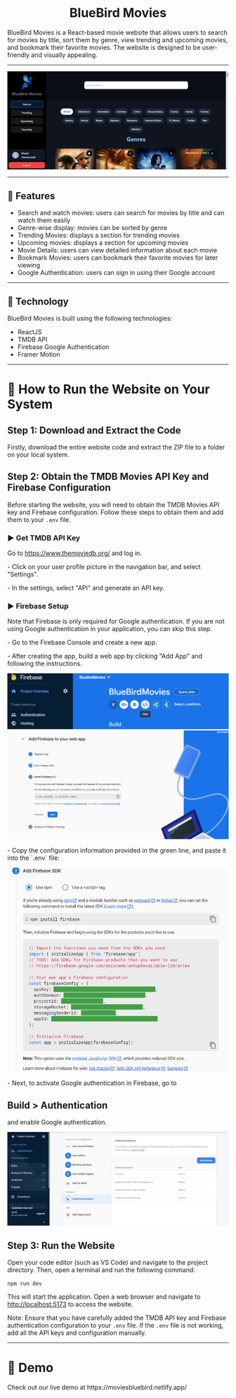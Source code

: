 <h1 align="center">BlueBird Movies</h1>
BlueBird Movies is a React-based movie website that allows users to search for movies by title, sort them by genre, view trending and upcoming movies, and bookmark their favorite movies. The website is designed to be user-friendly and visually appealing.
<hr/>
<img src="./src/assets/images/project__images/Home.jpg" />
<hr/>
<h2> 🍿 Features </h2>
<ul>
<li>Search and watch movies: users can search for movies by title and can watch them easily</li>
<li>Genre-wise display: movies can be sorted by genre</li>
<li>Trending Movies: displays a section for trending movies</li>
<li>Upcoming movies: displays a section for upcoming movies</li>
<li>Movie Details: users can view detailed information about each movie</li>
<li>Bookmark Movies: users can bookmark their favorite movies for later viewing</li>
<li>Google Authentication: users can sign in using their Google account</li>
</ul>
<hr/>
<h2> 🍿 Technology </h2>
<p>BlueBird Movies is built using the following technologies:
</p>
<ul>
<li>ReactJS</li>
<li>TMDB API</li>
<li>Firebase Google Authentication</li>
<li>Framer Motion</li>
</ul>
<hr/>
<h1> 🍿 How to Run the Website on Your System</h1>
<h2>Step 1: Download and Extract the Code</h2>
<p>Firstly, download the entire website code and extract the ZIP file to a folder on your local system.</p>
<h2>Step 2: Obtain the TMDB Movies API Key and Firebase Configuration</h2>
<p>Before starting the website, you will need to obtain the TMDB Movies API key and Firebase configuration. Follow these steps to obtain them and add them to your <code>.env</code> file.</p>
<h3> ▶️ Get TMDB API Key</h3>
<p> Go to <a href="https://www.themoviedb.org/" target="_blank">https://www.themoviedb.org/</a> and log in.</p>
<p> - Click on your user profile picture in the navigation bar, and select "Settings".</p>
<p> - In the settings, select "API" and generate an API key.</p>
<h3> ▶️ Firebase Setup</h3>
<p>Note that Firebase is only required for Google authentication. If you are not using Google authentication in your application, you can skip this step. </p>
<p> - Go to the Firebase Console and create a new app. </p>
<p> - After creating the app, build a web app by clicking "Add App" and following the instructions. </p>
<img src="./src/assets/images/project__images/FirebaseHome.png" />
<img src="./src/assets/images/project__images/FirebaseApp.png" />
<p> - Copy the configuration information provided in the green line, and paste it into the `.env` file:</p>
<img src="./src/assets/images/project__images/FirebaseEnv.png" />
<p> - Next, to activate Google authentication in Firebase, go to <h2>Build > Authentication</h2> and enable Google authentication.</p>
<img src="./src/assets/images/project__images/FirebaseDomain.jpg" />
<h2>Step 3: Run the Website</h2>
<p>Open your code editor (such as VS Code) and navigate to the project directory. Then, open a terminal and run the following command:</p>
<pre><code>npm run dev</code></pre>
<p>This will start the application. Open a web browser and navigate to <a href="http://localhost:5173" target="_blank">http://localhost:5173</a> to access the website.</p>
<p>Note: Ensure that you have carefully added the TMDB API key and Firebase authentication configuration to your <code>.env</code> file. If the <code>.env</code> file is not working, add all the API keys and configuration manually.</p>
<hr>
<h1> 🍿 Demo</h1>
<p>Check out our live demo at https://moviesbluebird.netlify.app/ </p>
